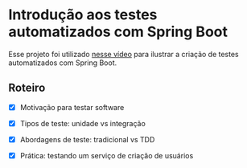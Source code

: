 # Introdução aos testes automatizados com Spring Boot

Esse projeto foi utilizado [nesse vídeo](https://youtu.be/N1UkkK4jIHM) para ilustrar a criação de testes automatizados com Spring Boot.

## Roteiro

- [x] Motivação para testar software

- [x] Tipos de teste: unidade vs integração

- [x] Abordagens de teste: tradicional vs TDD

- [x] Prática: testando um serviço de criação de usuários

